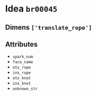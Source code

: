 # Idea `br00045`

## Dimens `['translate_rope']`

## Attributes
- `spark_num`
- `face_name`
- `otx_rope`
- `inx_rope`
- `otx_knot`
- `inx_knot`
- `unknown_str`
